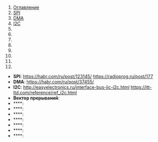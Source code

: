 1. [Оглавление](README.md)
1. [SPI](#1)
1. [DMA](#2)
1. [I2C](#3)
1. [](#4)
1. [](#5)
1. [](#6)
1. [](#7)
1. [](#8)
1. [](#9)
1. [](#10)
1. [](#11)

* **SPI**: <a name="1"></a> https://habr.com/ru/post/123145/ https://radioprog.ru/post/177
* **DMA**: <a name="2"></a> https://habr.com/ru/post/37455/
* **I2C**: <a name="3"></a> http://easyelectronics.ru/interface-bus-iic-i2c.html https://itt-ltd.com/reference/ref_i2c.html
* **Вектор прерываний**: <a name="4"></a>
* ****: <a name="5"></a>
* ****: <a name="6"></a>
* ****: <a name="7"></a>
* ****: <a name="8"></a>
* ****: <a name="9"></a>
* ****: <a name="10"></a>
* ****: <a name="11"></a>